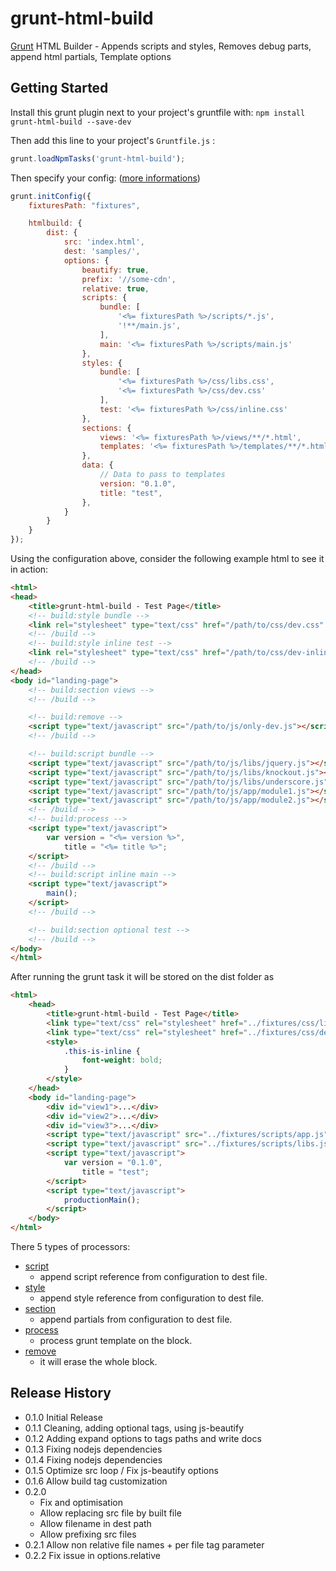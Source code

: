 grunt-html-build
================

[Grunt][grunt] HTML Builder - Appends scripts and styles, Removes debug parts, append html partials, Template options

## Getting Started

Install this grunt plugin next to your project's gruntfile with: `npm install grunt-html-build --save-dev`

Then add this line to your project's `Gruntfile.js` :

```javascript
grunt.loadNpmTasks('grunt-html-build');
```

Then specify your config: ([more informations][doc-options])

```javascript
grunt.initConfig({
    fixturesPath: "fixtures",

    htmlbuild: {
        dist: {
            src: 'index.html',
            dest: 'samples/',
            options: {
                beautify: true,
                prefix: '//some-cdn',
				relative: true,
                scripts: {
                    bundle: [
                        '<%= fixturesPath %>/scripts/*.js',
                        '!**/main.js',
                    ],
                    main: '<%= fixturesPath %>/scripts/main.js'
                },
                styles: {
                    bundle: [
                        '<%= fixturesPath %>/css/libs.css',
                        '<%= fixturesPath %>/css/dev.css'
                    ],
                    test: '<%= fixturesPath %>/css/inline.css'
                },
                sections: {
                    views: '<%= fixturesPath %>/views/**/*.html',
                    templates: '<%= fixturesPath %>/templates/**/*.html',
                },
                data: {
					// Data to pass to templates
                    version: "0.1.0",
                    title: "test",
                },
            }
        }
    }
});
```

Using the configuration above, consider the following example html to see it in action:

```html
<html>
<head>
    <title>grunt-html-build - Test Page</title>
    <!-- build:style bundle -->
    <link rel="stylesheet" type="text/css" href="/path/to/css/dev.css" />
    <!-- /build -->
    <!-- build:style inline test -->
    <link rel="stylesheet" type="text/css" href="/path/to/css/dev-inline.css" />
    <!-- /build -->
</head>
<body id="landing-page">
    <!-- build:section views -->
    <!-- /build -->

    <!-- build:remove -->
    <script type="text/javascript" src="/path/to/js/only-dev.js"></script>
    <!-- /build -->

    <!-- build:script bundle -->
    <script type="text/javascript" src="/path/to/js/libs/jquery.js"></script>
    <script type="text/javascript" src="/path/to/js/libs/knockout.js"></script>
    <script type="text/javascript" src="/path/to/js/libs/underscore.js"></script>
    <script type="text/javascript" src="/path/to/js/app/module1.js"></script>
    <script type="text/javascript" src="/path/to/js/app/module2.js"></script>
    <!-- /build -->
    <!-- build:process -->
    <script type="text/javascript">
        var version = "<%= version %>",
            title = "<%= title %>";
    </script>
    <!-- /build -->
    <!-- build:script inline main -->
    <script type="text/javascript">
        main();
    </script>
    <!-- /build -->

    <!-- build:section optional test -->
    <!-- /build -->
</body>
</html>
```

After running the grunt task it will be stored on the dist folder as

```html
<html>
    <head>
        <title>grunt-html-build - Test Page</title>
        <link type="text/css" rel="stylesheet" href="../fixtures/css/libs.css" />
        <link type="text/css" rel="stylesheet" href="../fixtures/css/dev.css" />
        <style>
            .this-is-inline {
                font-weight: bold;
            }
        </style>
    </head>
    <body id="landing-page">
        <div id="view1">...</div>
        <div id="view2">...</div>
        <div id="view3">...</div>
        <script type="text/javascript" src="../fixtures/scripts/app.js"></script>
        <script type="text/javascript" src="../fixtures/scripts/libs.js"></script>
        <script type="text/javascript">
            var version = "0.1.0",
                title = "test";
        </script>
        <script type="text/javascript">
            productionMain();
        </script>
    </body>
</html>
```

There 5 types of processors:

 * [script][doc-scripts-styles]
	* append script reference from configuration to dest file.
 * [style][doc-scripts-styles]
	* append style reference from configuration to dest file.
 * [section][doc-sections]
	* append partials from configuration to dest file.
 * [process][doc-process]
	* process grunt template on the block.
 * [remove][doc-remove]
	* it will erase the whole block.

[grunt]: https://github.com/gruntjs/grunt
[doc-options]: https://github.com/spatools/grunt-html-build/wiki/Task-Options
[doc-scripts-styles]: https://github.com/spatools/grunt-html-build/wiki/Linking-Scripts-and-Styles
[doc-sections]: https://github.com/spatools/grunt-html-build/wiki/Creating-HTML-Sections
[doc-process]: https://github.com/spatools/grunt-html-build/wiki/Using-HTML-as-Template
[doc-remove]: https://github.com/spatools/grunt-html-build/wiki/Removing-parts
[doc-reuse]: https://github.com/spatools/grunt-html-build/wiki/Creating-reusable-HTML-Layout-Template

## Release History
* 0.1.0 Initial Release
* 0.1.1 Cleaning, adding optional tags, using js-beautify
* 0.1.2 Adding expand options to tags paths and write docs
* 0.1.3 Fixing nodejs dependencies
* 0.1.4 Fixing nodejs dependencies
* 0.1.5 Optimize src loop / Fix js-beautify options
* 0.1.6 Allow build tag customization
* 0.2.0 
	* Fix and optimisation
	* Allow replacing src file by built file
	* Allow filename in dest path
	* Allow prefixing src files
* 0.2.1 Allow non relative file names + per file tag parameter
* 0.2.2 Fix issue in options.relative
